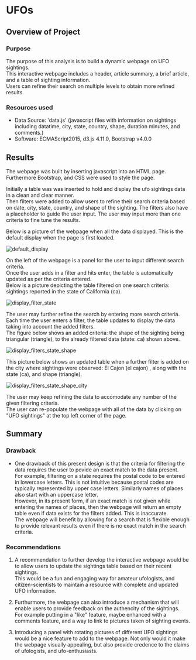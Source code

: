 # UFOs

## Overview of Project 

### Purpose

The purpose of this analysis is to build a dynamic webpage on UFO sightings.\
This interactive webpage includes a header, article summary, a brief article, and a table of sighting information.\
Users can refine their search on multiple levels to obtain more refined results. 

### Resources used
- Data Source: 'data.js' (javascript files with information on sightings including datatime, city, state, country, shape, duration minutes, and comments.) 
- Software: ECMAScript2015, d3.js 4.11.0, Bootstrap v4.0.0


## Results
The webpage was built by inserting javascript into an HTML page. Furthermore Bootstrap, and CSS were used to style the page.

Initially a table was was inserted to hold and display the ufo sightings data in a clean and clear manner.\
Then filters were added to allow users to refine their search criteria based on date, city, state, country, and shape of the sighting. The filters also have a placeholder to guide the user input. The user may input more than one criteria to fine tune the results.

Below is a picture of the webpage when all the data displayed. This is the default display when the page is first loaded.

![default_display](https://user-images.githubusercontent.com/71800628/124363398-9736e500-dc00-11eb-8af8-93966353a98a.png)

On the left of the webpage is a panel for the user to input different search criteria.\
Once the user adds in a filter and hits enter, the table is automatically updated as per the criteria entered.\
Below is a picture depicting the table filtered on one search criteria: sightings reported in the state of California (ca).

![display_filter_state](https://user-images.githubusercontent.com/71800628/124363413-b6357700-dc00-11eb-809f-e01b50cc544a.png)

The user may further refine the search by entering more search criteria. Each time the user enters a filter, the table updates to display the data taking into account the added filters.\
The figure below shows an added criteria: the shape of the sighting being triangular (triangle), to the already filtered data (state: ca) shown above.

![display_filters_state_shape](https://user-images.githubusercontent.com/71800628/124363452-eb41c980-dc00-11eb-9847-f365436cfd39.png)

This picture below shows an updated table when a further filter is added on the city where sightings were observed: El Cajon (el cajon) , along with the state (ca), and shape (triangle).

![display_filters_state_shape_city](https://user-images.githubusercontent.com/71800628/124363537-63a88a80-dc01-11eb-8c3f-d6354dbd72f5.png)

The user may keep refining the data to accomodate any number of the given filtering criteria.\
The user can re-populate the webpage with all of the data by clicking on "UFO sightings" at the top left corner of the page. 


## Summary 

### Drawback
- One drawback of this present design is that the criteria for filtering the data requires the user to povide an exact match to the data present.\
For example, filtering on a state requires the postal code to be entered in lowercase letters. This is not intuitive because postal codes are typically represented by upper case letters. Similarly names of places also start with an uppercase letter.\
However, in its present form, if an exact match is not given while entering the names of places, then the webpage will return an empty table even if data exists for the filters added. This is inaccurate.\
The webpage will benefit by allowing for a search that is flexible enough to provide relevant results even if there is no exact match in the search criteria.

### Recommendations
1) A recommendation to further develop the interactive webpage would be to allow users to update the sightings table based on their recent sightings.\
This would be a fun and engaging way for amateur ufologists, and citizen-scientists to maintain a resource with complete and updated UFO information. 

2) Furthurmore, the webpage can also introduce a mechanism that will enable users to provide feedback on the authencity of the sightings.\
For example putting in a "like" feature, maybe enhanced with a comments feature, and a way to link to pictures taken of sighting events.

3) Introducing a panel with rotating pictures of different UFO sightings would be a nice feature to add to the webpage. Not only would it make the webpage visually appealing, but also provide credence to the claims of ufologists, and ufo-enthusiasts.
